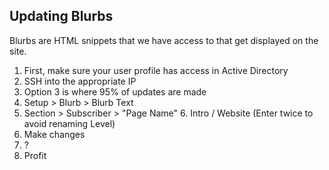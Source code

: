 ## Updating Blurbs

Blurbs are HTML snippets that we have access to that get displayed on the site.

1. First, make sure your user profile has access in Active Directory
2. SSH into the appropriate IP
3. Option 3 is where 95% of updates are made
4. Setup > Blurb > Blurb Text
5. Section > Subscriber > "Page Name"
	6. Intro / Website (Enter twice to avoid renaming Level)
7. Make changes
8. ?
9. Profit
